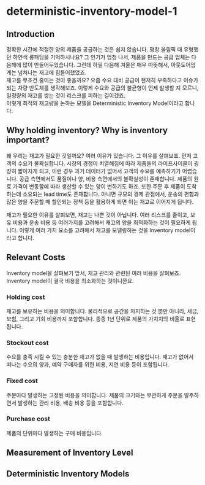 # deterministic-inventory-model-1

## Introduction

정확한 시간에 적절한 양의 제품을 공급하는 것은 쉽지 않습니다. 평창 올림픽 때 유형했던 하얀색 롱패딩을 기억하시나요? 그 인기가 엄청 나서, 제품을 만드는 공급 업체는 다음해에 많이 만들어두었습니다. 그런데 하필 다음해 겨울은 매우 따뜻해서, 아웃도어업계는 넘쳐나는 재고에 힘들어했었죠.  
재고를 무조건 줄이는 것이 좋을까요? 요즘 수요 대비 공급이 현저히 부족하다고 이슈가 되는 차량 반도체를 생각해보죠. 이렇게 수요와 공급의 불균형이 언제 발생할 지 모르니, 일정량의 재고를 쌓는 것이 리스크를 피하는 길이겠죠.  
이렇게 최적의 재고량을 논하는 모델을 Deterministic Inventory Model이라고 합니다.

## Why holding inventory? Why is inventory important?
왜 우리는 재고가 필요한 것일까요? 여러 이유가 있습니다. 그 이유를 살펴보죠.
먼저 고객의 수요가 불확실합니다. 시장의 경쟁이 치열해짐에 따라 제품들의 라이프사이클이 굉장히 짧아지게 되고, 이런 경우 과거 데이터가 없어서 고객의 수요를 예측하기가 어렵습니다.
공급 측면에서도 품질이나 양, 비용 측면에서의 불확실성이 존재합니다. 제품의 원료 가격이 변동함에 따라 생산할 수 있는 양이 변하기도 하죠.
또한 주문 후 제품이 도착하는데 소요되는 lead time도 존재합니다.
아니면 규모의 경제 관점에서, 운송의 편함과 많은 양을 주문할 때 할인되는 정책 등을 활용하게 되면 이는 재고로 이어지게 됩니다.

재고가 필요한 이유를 살펴보면, 재고는 나쁜 것이 아닙니다. 여러 리스크를 줄이고, 보유 비용과 운송 비용 등 여러가지를 고려해서 재고의 양을 최적화하는 것이 필요하게 됩니다. 이렇게 여러 가지 요소를 고려해서 재고를 모델링하는 것을 Inventory model이라고 합니다.
## Relevant Costs
Inventory model을 살펴보기 앞서, 재고 관리와 관련된 여러 비용을 살펴보죠. Inventory model이 결국 비용을 최소화하는 것이니깐요.
### Holding cost
재고를 보유하는 비용을 의미합니다. 물리적으로 공간을 차지하는 것 뿐만 아니라, 세금, 보험, 그리고 기회 비용까지 포함합니다. 종종 1년 단위로 제품의 가치치의 비율로 표현됩니다.
### Stockout cost
수요를 충족 시킬 수 있는 충분한 재고가 없을 때 발생하는 비용입니다. 재고가 없어서 떠나는 수요의 양과, 예약 구매자를 위한 비용, 지연 비용 등이 포함됩니다.
### Fixed cost
주문마다 발생하는 고정된 비용을 의미합니다. 제품의 크기와는 무관하게 주문을 발주하면서 발생하는 관리 비용, 배송 비용 등을 포함합니다.
### Purchase cost
제품의 단위마다 발생하는 구매 비용입니다.
## Measurement of Inventory Level
## Deterministic Inventory Models

<!--stackedit_data:
eyJoaXN0b3J5IjpbMTI4Nzc1MDIyMiwtNDg0MjUwMDMyLC0xMT
M2NDE0Njk5LDgxMDk4MTA1NF19
-->